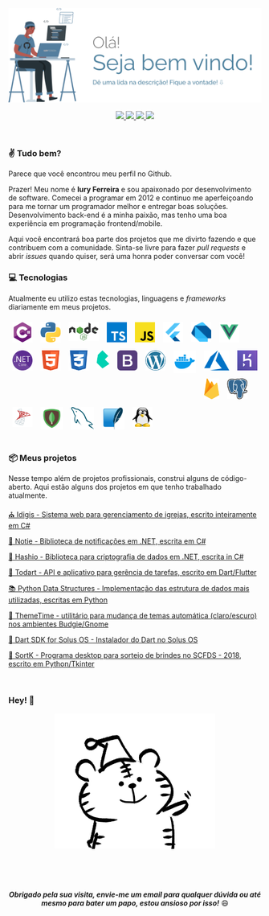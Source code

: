 <p align="center">
<img alt="Iury Ferreira" alt="IuryFerreira" src=".github/images/logo.svg" width="1000" />
</p>
<p align="center">
  <a href="https://github.com/rafaela-queiroz">
    <img src="https://img.shields.io/badge/-Github-000?style=for-the-badge&logo=Github&logoColor=white&link=https://github.com/iuryferreira">
  </a>

  <a href="https://www.linkedin.com/in/iury-ferreira-68ba35130/">
    <img src="https://img.shields.io/badge/-LinkedIn-blue?style=for-the-badge&logo=Linkedin&logoColor=white&link=https://www.linkedin.com/in/iury-ferreira-68ba35130/">
  </a>
  <a href="https://www.instagram.com/iuryfferreira/">
    <img src="https://img.shields.io/badge/-Instagram-E4405F?style=for-the-badge&labelColor=E4405F&logo=instagram&logoColor=white&link=https://www.instagram.com/iuryfferreira_/">
  </a>

  <a href="mailto:iury.franklinferreira@gmail.com">
    <img src="https://img.shields.io/badge/-Gmail-f4f4f4?style=for-the-badge&labelColor=f4f4f4&logo=gmail&logoColor=D14836&link=mailto:iury.franklinferreira@gmail.com/">
  </a>
</p>
<br>

### ✌ Tudo bem?

Parece que você encontrou meu perfil no Github. <br>

Prazer! Meu nome é **Iury Ferreira** e sou apaixonado por desenvolvimento de software. Comecei a programar em 2012 e continuo me aperfeiçoando para me tornar um programador melhor e entregar boas soluções. Desenvolvimento back-end é a minha paixão, mas tenho uma boa experiência em programação frontend/mobile.

Aqui você encontrará boa parte dos projetos que me divirto fazendo e que contribuem com a comunidade. Sinta-se livre para fazer *pull requests* e abrir *issues* quando quiser, será uma honra poder conversar com você!

### 💻 Tecnologias

Atualmente eu utilizo estas tecnologias, linguagens e *frameworks* diariamente em meus projetos.


<div id="first-line" style="margin-bottom:10px">
<img width="40" align="left" style="margin: 8px" src=".github/images/techs/csharp.svg" alt="C#">
<img width="40" align="left" style="margin: 8px" src=".github/images/techs/python.png" alt="Python">
<img width="60" align="left" style="margin: 8px" src=".github/images/techs/nodejs.svg" alt="NodeJS">
<img width="40" align="left" style="margin: 8px" src=".github/images/techs/typescript.jpeg" alt="TypeScript">
<img width="40" align="left" style="margin: 8px" src=".github/images/techs/js.png" alt="JavaScript">
<img width="40" align="left" style="margin: 8px" src=".github/images/techs/flutter.png" alt="Flutter">
<img width="40" align="left" style="margin: 8px" src=".github/images/techs/dart.png" alt="Dart">
<img width="40" align="left" style="margin: 8px" src=".github/images/techs/vue.svg" alt="Vue.js">
<img width="40" align="left" style="margin: 8px" src=".github/images/techs/dotnet.png" alt=".NET">
<img width="40" align="left" style="margin: 8px" src=".github/images/techs/html.svg" alt="HTML">
<img width="40" align="left" style="margin: 8px" src=".github/images/techs/css.svg" alt="CSS">
<img width="25" align="left" style="margin: 8px" src=".github/images/techs/bulma.png" alt="Bulma">
<img width="40" align="left" style="margin: 8px" src=".github/images/techs/bootstrap.png" alt="Bootstrap">
<img width="40" align="left" style="margin: 8px" src=".github/images/techs/wordpress.png" alt="WordPress">
</div>
<div id="second-line" style="">
<img width="45" align="left" style="margin: 8px" src=".github/images/techs/docker.svg" alt="Docker">
<img width="50" align="left" style="margin: 8px" src=".github/images/techs/azure.svg" alt="Azure">
<img width="40" align="left" style="margin: 8px" src=".github/images/techs/heroku.png" alt="Heroku">
<img width="30" align="left" style="margin: 8px" src=".github/images/techs/firebase.png" alt="Firebase">
<img width="40" align="left" style="margin: 8px" src=".github/images/techs/postgres.png" alt="Postgres">
<img width="40" align="left" style="margin: 8px" src=".github/images/techs/sqlserver.png" alt="Postgres">
<img width="45" align="left" style="margin: 8px" src=".github/images/techs/mongo.png" alt="MongoDB">
<img width="45" align="left" style="margin: 8px" src=".github/images/techs/mysql.png" alt="MongoDB">
<img width="45" align="left" style="margin: 8px" src=".github/images/techs/sqlite.png" alt="MongoDB">
<img width="40" style="margin: 8px" src=".github/images/techs/linux.png" alt="Linux">
</div>

<br>

### 📦 Meus projetos

Nesse tempo além de projetos profissionais, construi alguns de código-aberto. Aqui estão alguns dos projetos em que tenho trabalhado atualmente.

[⛪ Idigis - Sistema web para gerenciamento de igrejas, escrito inteiramente em C#](https://github.com/iuryferreira/idigis)

[🔔 Notie - Biblioteca de notificações em .NET, escrita em C#](https://github.com/iuryferreira/notie)

[🔐 Hashio -  Biblioteca para criptografia de dados em .NET, escrita in C#](https://github.com/iuryferreira/hashio)

[📝 Todart - API e aplicativo para gerência de tarefas, escrito em Dart/Flutter](https://github.com/iuryferreira/todart)

[📚 Python Data Structures - Implementação das estrutura de dados mais utilizadas, escritas em Python](https://github.com/iuryferreira/python-data-structures)

[🔆 ThemeTime - utilitário para mudança de temas automática (claro/escuro) nos ambientes Budgie/Gnome](https://github.com/iuryferreira/ttime)

[🔨 Dart SDK for Solus OS - Instalador do Dart no Solus OS](https://github.com/iuryferreira/dart-solus-os)

[🎉  SortK - Programa desktop para sorteio de brindes no SCFDS - 2018, escrito em Python/Tkinter](https://github.com/iuryferreira/sortk-desktop)

<br>

### Hey! 📢

<div align="center">
  <img alt="Iury Ferreira" alt="IuryFerreira" src=".github/images/giphy.gif"/>
</div>

<br><br><br>

<div align="center">

***Obrigado pela sua visita, envie-me um email para qualquer dúvida ou até mesmo para bater um papo, estou ansioso por isso!*** 😄

</div>

